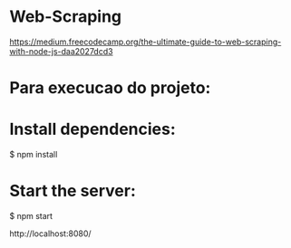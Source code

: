 # Web-Scraping

https://medium.freecodecamp.org/the-ultimate-guide-to-web-scraping-with-node-js-daa2027dcd3



# Para execucao do projeto:
# Install dependencies:
$ npm install

# Start the server:
$ npm start

http://localhost:8080/


